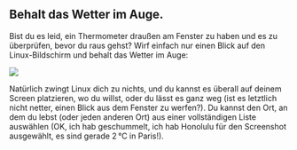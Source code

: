 <?php require("../../entete.php"); ?> <?php require("../../base.php"); ?>

<div id="corps">

<h2>Behalt das Wetter im Auge.</h2>

Bist du es leid, ein Thermometer drau&szlig;en am Fenster zu haben und es zu &uuml;berpr&uuml;fen, bevor du raus gehst? Wirf einfach nur einen Blick auf den Linux-Bildschirm und behalt das Wetter im Auge:

<img src="Images/weather.png" />

Nat&uuml;rlich zwingt Linux dich zu nichts, und du kannst es &uuml;berall auf deinem Screen platzieren, wo du willst, oder du l&auml;sst es ganz weg (ist es letztlich nicht netter, einen Blick aus dem Fenster zu werfen?). Du kannst den Ort, an dem du lebst (oder jeden anderen Ort) aus einer vollst&auml;ndigen Liste ausw&auml;hlen (OK, ich hab geschummelt, ich hab Honolulu f&uuml;r den Screenshot ausgew&auml;hlt, es sind gerade 2&#x202f;&deg;C in Paris!).

</div>


